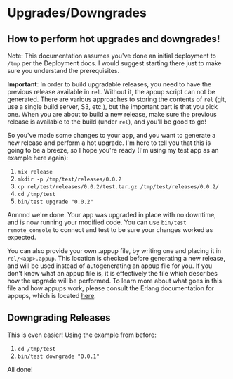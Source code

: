 # Upgrades/Downgrades

## How to perform hot upgrades and downgrades!

Note: This documentation assumes you've done an initial deployment to `/tmp` per the Deployment docs. I would suggest starting there just to make sure you understand the prerequisites.

**Important**: In order to build upgradable releases, you need to have the previous release available in `rel`. Without it, the appup script can not be generated.
There are various approaches to storing the contents of `rel` (git, use a single build server, S3, etc.), but the important part is that you pick one. 
When you are about to build a new release, make sure the previous release is available to the build (under `rel`), and you'll be good to go!

So you've made some changes to your app, and you want to generate a new release and perform a hot upgrade. I'm here to tell you that this is going to be a breeze, so I hope you're ready (I'm using my test app as an example here again):

1. `mix release`
2. `mkdir -p /tmp/test/releases/0.0.2`
3. `cp rel/test/releases/0.0.2/test.tar.gz /tmp/test/releases/0.0.2/`
4. `cd /tmp/test`
5. `bin/test upgrade "0.0.2"`

Annnnd we're done. Your app was upgraded in place with no downtime, and is now running your modified code. You can use `bin/test remote_console` to connect and test to be sure your changes worked as expected.

You can also provide your own .appup file, by writing one and placing it in
`rel/<app>.appup`. This location is checked before generating a new
release, and will be used instead of autogenerating an appup file for
you. If you don't know what an appup file is, it is effectively the file which describes how the upgrade will be performed. To learn more about what goes in this file and how appups work, please consult the Erlang documentation for appups, which is located [here](http://www.erlang.org/doc/design_principles/appup_cookbook.html).

## Downgrading Releases

This is even easier! Using the example from before:

1. `cd /tmp/test`
2. `bin/test downgrade "0.0.1"`

All done!
